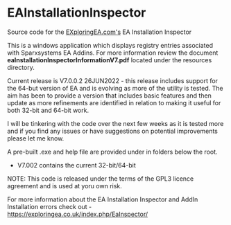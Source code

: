 # EAInstallationInspector

Source code for the [EXploringEA.com's](http://EXploringEA.com "EXploringEA") EA Installation Inspector 

This is a windows application which displays registry entries associated with Sparxsystems EA Addins.
For more information review the document **eaInstallationInspectorInformationV7.pdf** located under the resources directory.

Current release is V7.0.0.2 26JUN2022 - this release includes support for the 64-but version of EA and is evolving as more of the utility is tested.
The aim has been to provide a version that includes basic features and then update as more refinements are identified in relation to making it useful for both 32-bit and 64-bit work.

I will be tinkering with the code over the next few weeks as it is tested more and if you find any issues or have suggestions on potential improvements please let me know.

A pre-built .exe and help file are provided under in folders below the root.  
* V7.002 contains the current 32-bit/64-bit 

NOTE: This code is released under the terms of the GPL3 licence agreement and is used at yoru own risk.

For more information about the EA Installation Inspector and AddIn Installation errors check out - https://exploringea.co.uk/index.php/EaInspector/
